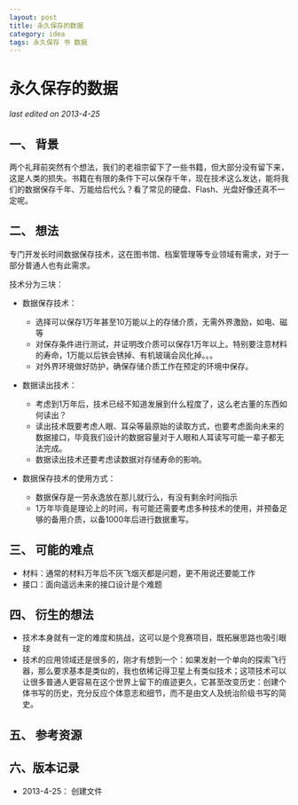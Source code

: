 ```yaml
---
layout: post
title: 永久保存的数据
category: idea
tags: 永久保存 书 数据
---
```


永久保存的数据
===============
_last edited on 2013-4-25_

一、 背景
---------------

两个礼拜前突然有个想法，我们的老祖宗留下了一些书籍，但大部分没有留下来，这是人类的损失。书籍在有限的条件下可以保存千年，现在技术这么发达，能将我们的数据保存千年、万能给后代么？看了常见的硬盘、Flash、光盘好像还真不一定呢。

二、 想法
---------------

专门开发长时间数据保存技术，这在图书馆、档案管理等专业领域有需求，对于一部分普通人也有此需求。

技术分为三块：

- 数据保存技术：
    - 选择可以保存1万年甚至10万能以上的存储介质，无需外界激励，如电、磁等
    - 对保存条件进行测试，并证明改介质可以保存1万年以上。特别要注意材料的寿命，1万能以后铁会锈掉、有机玻璃会风化掉。。。
    - 对外界环境做好防护，确保存储介质工作在预定的环境中保存。

- 数据读出技术：
    - 考虑到1万年后，技术已经不知道发展到什么程度了，这么老古董的东西如何读出？
    - 读出技术既要考虑人眼、耳朵等最原始的读取方式，也要考虑面向未来的数据接口，毕竟我们设计的数据容量对于人眼和人耳读写可能一辈子都无法完成。
    - 数据读出技术还要考虑读数据对存储寿命的影响。

- 数据保存技术的使用方式：
    - 数据保存是一劳永逸放在那儿就行么，有没有剩余时间指示
    - 1万年毕竟是理论上的时间，有可能还需要考虑多种技术的使用，并预备足够的备用介质，以备1000年后进行数据重写。


三、 可能的难点
---------------
- 材料：通常的材料万年后不灰飞烟灭都是问题，更不用说还要能工作
- 接口：面向遥远未来的接口设计是个难题

四、 衍生的想法
---------------
- 技术本身就有一定的难度和挑战，这可以是个竞赛项目，既拓展思路也吸引眼球
- 技术的应用领域还是很多的，刚才有想到一个：如果发射一个单向的探索飞行器，那么要求基本是类似的，我也依稀记得卫星上有类似技术；这项技术可以让很多普通人更容易在这个世界上留下的痕迹更久，它甚至改变历史：创建个体书写的历史，充分反应个体意志和细节，而不是由文人及统治阶级书写的简史。

五、 参考资源
---------------


六、版本记录
---------------

- 2013-4-25： 创建文件